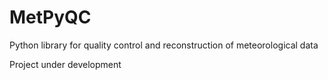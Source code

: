 # MetPyQC

Python library for quality control and reconstruction of meteorological data

Project under development
